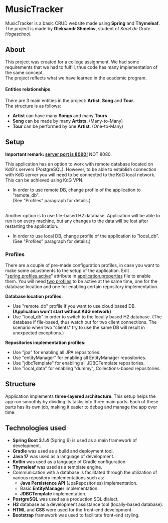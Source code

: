 # MusicTracker 
MusicTracker is a basic CRUD website made using <b>Spring</b> and <b>Thymeleaf</b>. The project is made by <b>Oleksandr Shmelov</b>, student of <i>Karel de Grote Hogeschool</i>.

## About
This project was created for a college assignment. We had some requirements that we had to fulfill, thus code has many implementation of the same concept.  
The project reflects what we have learned in the academic program.

#### Entities relationships
There are 3 main entities in the project: <b>Artist</b>, <b>Song</b> and <b>Tour</b>.  
The structure is as follows:
* <b>Artist</b> can have many <b>Songs</b> and many <b>Tours</b>
* <b>Song</b> can be made by many <b>Artists</b>. (Many-to-Many)
* <b>Tour</b> can be performed by one <b>Artist</b>. (One-to-Many)

## Setup

<b>Important remark: <u>server port is 8090!</u></b> NOT 8080.

This application has an option to work with remote database located on KdG's servers (PostgreSQL). However, to be able to establish connection with KdG server you will need to be connected to the KdG local network. This can be achieved using KdG VPN.
* In order to use remote DB, change profile of the application to "remote_db".   
(See "Profiles" paragraph for details.)

<br>
Another option is to use file-based H2 database. Application will be able to run it on every machine, but any changes to the data will be lost after restarting the application.

* In order to use local DB, change profile of the application to "local_db".  
(See "Profiles" paragraph for details.)

### Profiles
There are a couple of pre-made configuration profiles, in case you want to make some adjustments to the setup of the application. Edit "<u>spring.profiles.active</u>" attribute in <u>application.properties</u> file to enable them. You will need <u>two profiles</u> to be active at the same time, one for the database location and one for enabling certain repository implementation.

<b>Database location profiles:</b>
* Use "remote_db" profile if you want to use cloud based DB. <b>(Application won't start without KdG network)</b>
* Use "local_db" in order to switch to the locally based H2 database. (The database if file-based, thus watch out for two client connections. The scenario when two "clients" try to use the same DB will result in unexpected exceptions.)
  
<b>Repositories implementation profiles:</b>
* Use "jpa" for enabling all JPA repositories.
* Use "entityManager" for enabling all EntityManager repositories.
* Use "jdbcTemplate" for enabling all JDBCTemplate repositories.
* Use "local_data" for enabling "dummy", Collections-based repositories.


## Structure
Application implements <b>three-layered architecture</b>. This setup helps the app run smoothly by dividing its tasks into three main parts. Each of these parts has its own job, making it easier to debug and manage the app over time.

## Technologies used
* <b>Spring Boot 3.1.4</b> (Spring 6) is used as a main framework of development.
* <b>Gradle</b> was used as a build and deployment tool.
* <b>Java 17</b> was used as a language of development.
* <b>Kotlin</b> was used as a language of Gradle configuration.
* <b>Thymeleaf</b> was used as a template engine.
* Communication with a database is facilitated through the utilization of various repository implementations such as:
  * <b>Java Persistence API</b> (JpaRepositories) implementation.  
  * Basic <b>EntityManager</b> implementation.  
  * <b>JDBCTemplate</b> implementation.  
* <b>PostgreSQL</b> was used as a production SQL dialect.
* <b>H2</b> database as a development assistance tool (locally-based database).
* <b>HTML</b> and <b>CSS</b> were used for the front-end development.
* <b>Bootstrap</b> framework was used to facilitate front-end styling.